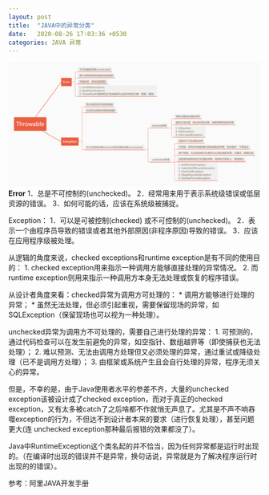 ```yaml
---
layout: post
title:  "JAVA中的异常分类"
date:   2020-08-26 17:03:36 +0530
categories: JAVA 异常
---
```

![plainwhite theme preview](/assets/images/exceptionInJava.png)
**Error**
1．总是不可控制的(unchecked)。
2．经常用来用于表示系统级错误或低层资源的错误。
3．如何可能的话，应该在系统级被捕捉。

Exception：
1．可以是可被控制(checked) 或不可控制的(unchecked)。
2．表示一个由程序员导致的错误或者其他外部原因(非程序原因)导致的错误。
3．应该在应用程序级被处理。


从逻辑的角度来说，checked exceptions和runtime exception是有不同的使用目的：
	1. checked exception用来指示一种调用方能够直接处理的异常情况。
	2. 而runtime exception则用来指示一种调用方本身无法处理或恢复的程序错误。

从设计者角度来看：checked异常为调用方可处理的：
	* 调用方能够进行处理的异常；
	* 虽然无法处理，但必须引起重视，需要保留现场的异常，如SQLException（保留现场也可以视为一种处理）。

unchecked异常为调用方不可处理的，需要自己进行处理的异常：
	1. 可预测的，通过代码检查可以在发生前避免的异常，如空指针、数组越界等（即使捕获也无法处理）；
	2. 难以预测、无法由调用方处理但又必须处理的异常，通过重试或降级处理（已不是调用方处理）；
	3. 由框架或系统产生且会自行处理的异常，程序无须关心的异常。

但是，不幸的是，由于Java使用者水平的参差不齐，大量的unchecked exception该被设计成了checked exception，而对于真正的checked exception，又有太多被catch了之后啥都不作就悄无声息了。尤其是不声不响吞噬exception的行为，不但达不到设计者本来的要求（进行恢复处理），甚至问题更大(连 unchecked exception那种最后报错的效果都没了）。

Java中RuntimeException这个类名起的并不恰当，因为任何异常都是运行时出现的。（在编译时出现的错误并不是异常，换句话说，异常就是为了解决程序运行时出现的的错误）。 

参考：阿里JAVA开发手册